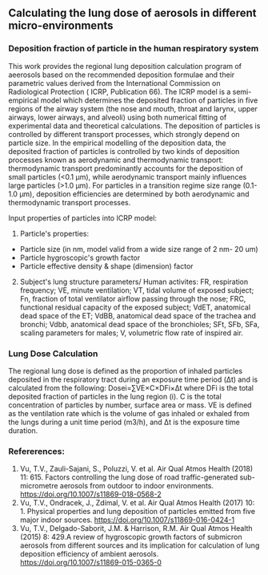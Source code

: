 ## Calculating the lung dose of aerosols in different micro-environments

### Deposition fraction of particle in the human respiratory system
This work provides the regional lung deposition calculation program of aeerosols based on the recommended deposition formulae and their parametric values derived from the International Commission on Radiological Protection ( ICRP, Publication 66). The ICRP model is a semi-empirical model which determines the deposited fraction of particles in five regions of the airway system (the nose and mouth, throat and larynx, upper airways, lower airways, and alveoli) using both numerical fitting of experimental data and theoretical calculations. The deposition of particles is controlled by different transport processes, which strongly depend on particle size. In the empirical modelling of the deposition data, the deposited fraction of particles is controlled by two kinds of deposition processes known as aerodynamic and thermodynamic transport: thermodynamic transport predominantly accounts for the deposition of small particles (<0.1 µm), while aerodynamic transport mainly influences large particles (>1.0 µm). For particles in a transition regime size range (0.1-1.0 µm), deposition efficiencies are determined by both aerodynamic and thermodynamic transport processes.

Input properties of particles into ICRP model:
1. Particle's properties:
- Particle size (in nm, model valid from a wide size range of 2 nm- 20 um)
- Particle hygroscopic's growth factor
- Particle effective density & shape (dimension) factor
2. Subject's lung structure parameters/ Human activites: FR, respiration frequency; VE, minute ventilation; VT, tidal volume of exposed subject; Fn, fraction of total ventilator airflow passing through the nose; FRC, functional residual capacity of the exposed subject; VdET, anatomical dead space of the ET; VdBB, anatomical dead space of the trachea and bronchi; Vdbb, anatomical dead space of the bronchioles; SFt, SFb, SFa, scaling parameters for males; V, volumetric flow rate of inspired air.

### Lung Dose Calculation
The regional lung dose is defined as the proportion of inhaled particles deposited in the respiratory tract during an exposure time period (Δt) and is calculated from the following:
Dosei=∑VE×C×DFi×Δt
where DFi is the total deposited fraction of particles in the lung region (i). C is the total concentration of particles by number, surface area or mass. VE is defined as the ventilation rate which is the volume of gas inhaled or exhaled from the lungs during a unit time period (m3/h), and Δt is the exposure time duration.

### Refererences:
1. Vu, T.V., Zauli-Sajani, S., Poluzzi, V. et al. Air Qual Atmos Health (2018) 11: 615. Factors controlling the lung dose of road traffic-generated sub-micrometre aerosols from outdoor to indoor environments. https://doi.org/10.1007/s11869-018-0568-2
2. Vu, T.V., Ondracek, J., Zdímal, V. et al. Air Qual Atmos Health (2017) 10: 1. Physical properties and lung deposition of particles emitted from five major indoor sources. https://doi.org/10.1007/s11869-016-0424-1
3. Vu, T.V., Delgado-Saborit, J.M. & Harrison, R.M. Air Qual Atmos Health (2015) 8: 429.A review of hygroscopic growth factors of submicron aerosols from different sources and its implication for calculation of lung deposition efficiency of ambient aerosols. https://doi.org/10.1007/s11869-015-0365-0

